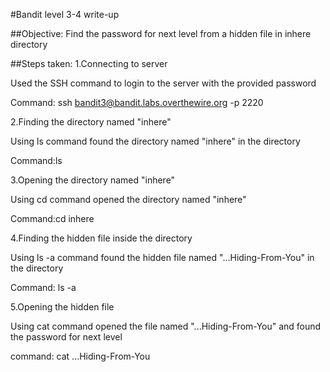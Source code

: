 #Bandit level 3-4 write-up

##Objective: Find the password for next level from a hidden file in inhere directory

##Steps taken: 1.Connecting to server

Used the SSH command to login to the server with the provided password

Command: ssh bandit3@bandit.labs.overthewire.org -p 2220

2.Finding the directory named "inhere"

Using ls command found the directory named "inhere" in the directory

Command:ls

3.Opening the directory named "inhere"

Using cd command opened the directory named "inhere"

Command:cd inhere

4.Finding the hidden file inside the directory

Using ls -a command found the hidden file named "...Hiding-From-You" in the directory

Command: ls -a

5.Opening the hidden file

Using cat command opened the file named "...Hiding-From-You" and found the password for next level

command: cat ...Hiding-From-You
